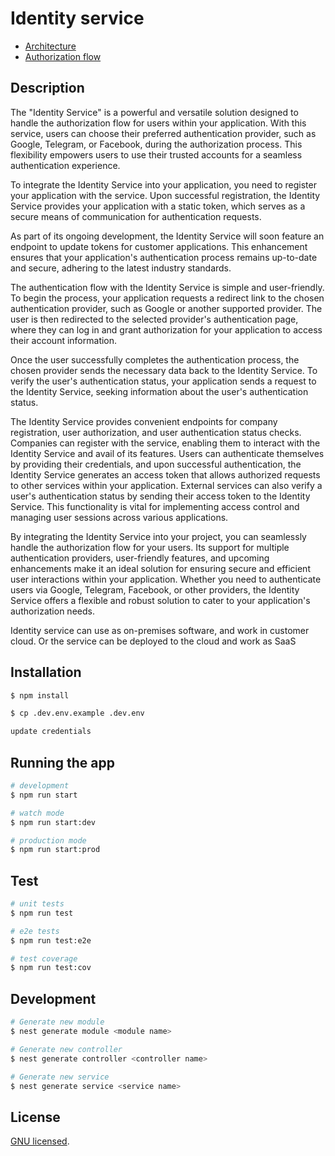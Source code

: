 # Identity service

- [Architecture](documentation/Architecture.md)
- [Authorization flow](documentation/Authorization_flow.md)

## Description

The "Identity Service" is a powerful and versatile solution designed to handle the authorization
flow for users within your application. With this service, users can choose their preferred authentication
provider, such as Google, Telegram, or Facebook, during the authorization process.
This flexibility empowers users to use their trusted accounts for a seamless authentication experience.

To integrate the Identity Service into your application, you need to register your application with
the service. Upon successful registration, the Identity Service provides your application with a
static token, which serves as a secure means of communication for authentication requests.

As part of its ongoing development, the Identity Service will soon feature an endpoint to update tokens
for customer applications. This enhancement ensures that your application's authentication process remains
up-to-date and secure, adhering to the latest industry standards.

The authentication flow with the Identity Service is simple and user-friendly. To begin the process,
your application requests a redirect link to the chosen authentication provider,
such as Google or another supported provider. The user is then redirected to the selected
provider's authentication page, where they can log in and grant authorization for your application to access
their account information.

Once the user successfully completes the authentication process, the chosen provider sends the necessary
data back to the Identity Service. To verify the user's authentication status, your application sends
a request to the Identity Service, seeking information about the user's authentication status.

The Identity Service provides convenient endpoints for company registration, user authorization,
and user authentication status checks. Companies can register with the service, enabling them to
interact with the Identity Service and avail of its features. Users can authenticate themselves by providing
their credentials, and upon successful authentication, the Identity Service generates an access token
that allows authorized requests to other services within your application.
External services can also verify a user's authentication status by sending their access token to the
Identity Service. This functionality is vital for implementing access control and managing user sessions
across various applications.

By integrating the Identity Service into your project, you can seamlessly handle the authorization flow
for your users. Its support for multiple authentication providers, user-friendly features,
and upcoming enhancements make it an ideal solution for ensuring secure and efficient user interactions
within your application. Whether you need to authenticate users via Google, Telegram, Facebook, or other providers,
the Identity Service offers a flexible and robust solution to cater to your application's authorization needs.

Identity service can use as on-premises software, and work in customer cloud.
Or the service can be deployed to the cloud and work as SaaS

## Installation

```bash
$ npm install

$ cp .dev.env.example .dev.env

update credentials
```

## Running the app

```bash
# development
$ npm run start

# watch mode
$ npm run start:dev

# production mode
$ npm run start:prod
```

## Test

```bash
# unit tests
$ npm run test

# e2e tests
$ npm run test:e2e

# test coverage
$ npm run test:cov
```

## Development

```bash
# Generate new module
$ nest generate module <module name>

# Generate new controller
$ nest generate controller <controller name>

# Generate new service
$ nest generate service <service name>
```

## License

[GNU licensed](LICENSE).
